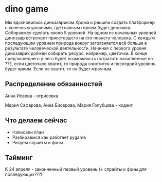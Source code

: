 # dino game

Мы вдохновились динозавриком Хрома и решили создать платформер с конечным уровнями, где главным героем будет динозавр. Собираемся сделать около 5 уровней. На одном из начальных уровней динозавр встречает прилетевшего на его планету человека. С каждым последующим уровнем природа вокруг загрязняется всё больше в результате человеческой деятельности. Начиная с первого уровня динозаврик должен собирать ресурс, например, цветочки. В конце предпоследнего у него будет возможность потратить накопленное на ???, если цветочков хватит, то природа очистится и последний уровень будет ярким. Если не хватит, то он будет мрачным. 

## Распределение обязанностей

Анна Исаева - отрисовка

Мария Сафарова, Анна Бисерова, Мария Голубцова - кодинг

## Что делаем сейчас
* Написали план
* Разбираемся как работает pygame
* Рисуем спрайты и фоны

## Тайминг

К 24 апреля - законченный первый уровень (+ спрайты и фоны для последующих???)

